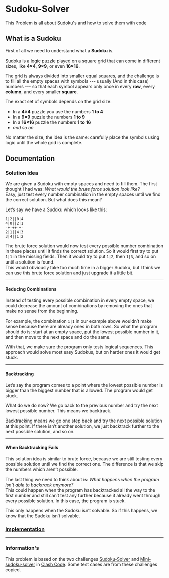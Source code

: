 # Sudoku-Solver
This Problem is all about Sudoku's and how to solve them with code

## What is a Sudoku
First of all we need to understand what a **Sudoku** is. 

Sudoku is a logic puzzle played on a square grid that can come in
different sizes, like **4×4**, **9×9**, or even **16×16**.

The grid is always divided into smaller equal squares, and the challenge
is to fill all the empty spaces with symbols --- usually (And in this case) numbers --- so
that each symbol appears only once in every **row**, every **column**,
and every smaller **square**.

The exact set of symbols depends on the grid size:

-   In a **4×4** puzzle you use the numbers **1 to 4**
-   In a **9×9** puzzle the numbers **1 to 9**
-   In a **16×16** puzzle the numbers **1 to 16**
-   *and so on*

No matter the size, the idea is the same: carefully place the symbols
using logic until the whole grid is complete.

## Documentation

### Solution Idea

We are given a Sudoku with empty spaces and need to fill them. The first thought I had was: *What would the brute force solution look like?*  
Easy, just test every number combination in the empty spaces until we find the correct solution. But what does this mean?

Let’s say we have a Sudoku which looks like this:
```
1|2||0|4
4|0||2|1
-+-++-+-
2|1||4|3
3|4||1|2
```
The brute force solution would now test every possible number combination in these places until it finds the correct solution. So it would first try to put `1|1` in the missing fields. Then it would try to put `1|2`, then `1|3`, and so on until a solution is found.  
This would obviously take too much time in a bigger Sudoku, but I think we can use this brute force solution and just upgrade it a little bit.

---

#### Reducing Combinations

Instead of testing every possible combination in every empty space, we could decrease the amount of combinations by removing the ones that make no sense from the beginning.  

For example, the combination `1|1` in our example above wouldn’t make sense because there are already ones in both rows. So what the program should do is: start at an empty space, put the lowest possible number in it, and then move to the next space and do the same.  

With that, we make sure the program only tests logical sequences. This approach would solve most easy Sudokus, but on harder ones it would get stuck.

---

#### Backtracking

Let’s say the program comes to a point where the lowest possible number is bigger than the biggest number that is allowed. The program would get stuck.  

What do we do now? We go back to the previous number and try the next lowest possible number. This means we backtrack.  

Backtracking means we go one step back and try the next possible solution at this point. If there isn’t another solution, we just backtrack further to the next possible solution, and so on.

---

#### When Backtracking Fails

This solution idea is similar to brute force, because we are still testing every possible solution until we find the correct one. The difference is that we skip the numbers which aren’t possible.  

The last thing we need to think about is: *What happens when the program isn’t able to backtrack anymore?*  
This could happen when the program has backtracked all the way to the first number and still can’t test any further because it already went through every possible solution. In this case, the program is stuck.  

This only happens when the Sudoku isn’t solvable. So if this happens, we know that the Sudoku isn’t solvable.

### [Implementation](./solver.ts)

-----------

### Information's
This problem is based on the two challenges [Sudoku-Solver](https://www.codingame.com/training/medium/sudoku-solver) and [Mini-sudoku-solver](https://www.codingame.com/training/hard/mini-sudoku-solver) in [Clash Code](https://www.codingame.com).
Some test cases are from these challenges copied.